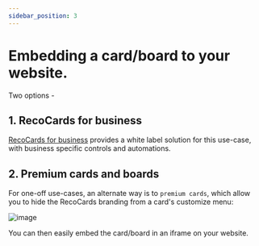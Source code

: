 ```yaml
---
sidebar_position: 3
---
```


# Embedding a card/board to your website.

Two options -

## 1. RecoCards for business

[RecoCards for business](https://recocards.com/business/) provides a white label solution for this use-case, with business specific controls and automations.

## 2. Premium cards and boards

For one-off use-cases, an alternate way is to `premium cards`, which allow you to hide the RecoCards branding from a card's customize menu:

![image](https://github.com/sanjay51/recocards-help/assets/4214056/25050372-9a68-4474-a018-e2e3c2139275)

You can then easily embed the card/board in an iframe on your website.

